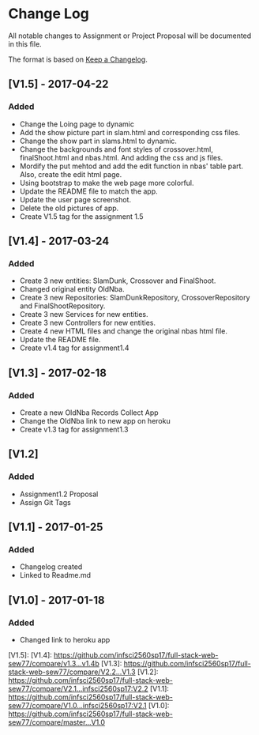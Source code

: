 # Change Log
All notable changes to Assignment or Project Proposal will be documented in this file.

The format is based on [Keep a Changelog](http://keepachangelog.com/).

## [V1.5] - 2017-04-22
### Added
- Change the Loing page to dynamic
- Add the show picture part in slam.html and corresponding css files.
- Change the show part in slams.html to dynamic.
- Change the backgrounds and font styles of crossover.html, finalShoot.html and nbas.html. And adding the css and js files.
- Mordify the put mehtod and add the edit function in nbas' table part. Also, create the edit html page.
- Using bootstrap to make the web page more colorful.
- Update the README file to match the app.
- Update the user page screenshot.
- Delete the old pictures of app.
- Create V1.5 tag for the assignment 1.5

## [V1.4] - 2017-03-24
### Added
- Create 3 new entities: SlamDunk, Crossover and FinalShoot.
- Changed original entity OldNba.
- Create 3 new Repositories: SlamDunkRepository, CrossoverRepository and FinalShootRepository.
- Create 3 new Services for new entities.
- Create 3 new Controllers for new entities.
- Create 4 new HTML files and change the original nbas html file.
- Update the README file.
- Create v1.4 tag for assignment1.4

## [V1.3] - 2017-02-18
### Added
- Create a new OldNba Records Collect App
- Change the OldNba link to new app on heroku
- Create v1.3 tag for assignment1.3

## [V1.2]
### Added
- Assignment1.2 Proposal 
- Assign Git Tags

## [V1.1] - 2017-01-25
### Added
- Changelog created 
- Linked to Readme.md

## [V1.0] - 2017-01-18
### Added
- Changed link to heroku app

[V1.5]: 
[V1.4]: https://github.com/infsci2560sp17/full-stack-web-sew77/compare/v1.3...v1.4b
[V1.3]: https://github.com/infsci2560sp17/full-stack-web-sew77/compare/V2.2...V1.3
[V1.2]: https://github.com/infsci2560sp17/full-stack-web-sew77/compare/V2.1...infsci2560sp17:V2.2
[V1.1]: https://github.com/infsci2560sp17/full-stack-web-sew77/compare/V1.0...infsci2560sp17:V2.1
[V1.0]: https://github.com/infsci2560sp17/full-stack-web-sew77/compare/master...V1.0

